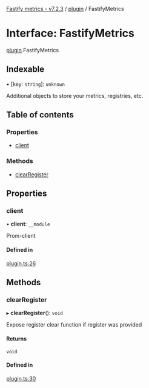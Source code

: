 [Fastify metrics - v7.2.3](../README.md) / [plugin](../modules/plugin.md) / FastifyMetrics

# Interface: FastifyMetrics

[plugin](../modules/plugin.md).FastifyMetrics

## Indexable

▪ [key: `string`]: `unknown`

Additional objects to store your metrics, registries, etc.

## Table of contents

### Properties

- [client](plugin.FastifyMetrics.md#client)

### Methods

- [clearRegister](plugin.FastifyMetrics.md#clearregister)

## Properties

### client

• **client**: `__module`

Prom-client

#### Defined in

[plugin.ts:26](https://github.com/SkeLLLa/fastify-metrics/blob/4555d30/src/plugin.ts#L26)

## Methods

### clearRegister

▸ **clearRegister**(): `void`

Expose register clear function if register was provided

#### Returns

`void`

#### Defined in

[plugin.ts:30](https://github.com/SkeLLLa/fastify-metrics/blob/4555d30/src/plugin.ts#L30)
